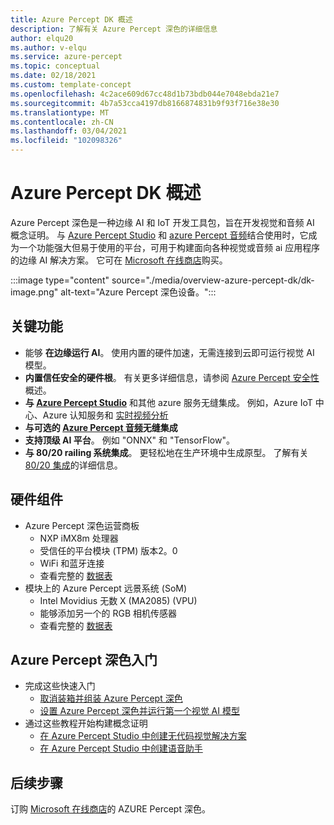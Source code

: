 ```yaml
---
title: Azure Percept DK 概述
description: 了解有关 Azure Percept 深色的详细信息
author: elqu20
ms.author: v-elqu
ms.service: azure-percept
ms.topic: conceptual
ms.date: 02/18/2021
ms.custom: template-concept
ms.openlocfilehash: 4c2ace609d67cc48d1b73bdb044e7048ebda21e7
ms.sourcegitcommit: 4b7a53cca4197db8166874831b9f93f716e38e30
ms.translationtype: MT
ms.contentlocale: zh-CN
ms.lasthandoff: 03/04/2021
ms.locfileid: "102098326"
---
```

# <a name="azure-percept-dk-overview"></a>Azure Percept DK 概述

Azure Percept 深色是一种边缘 AI 和 IoT 开发工具包，旨在开发视觉和音频 AI 概念证明。 与 [Azure Percept Studio](./overview-azure-percept-studio.md) 和 [azure Percept 音频](./overview-azure-percept-audio.md)结合使用时，它成为一个功能强大但易于使用的平台，可用于构建面向各种视觉或音频 ai 应用程序的边缘 AI 解决方案。 它可在 [Microsoft 在线商店](https://go.microsoft.com/fwlink/p/?LinkId=2155270)购买。

:::image type="content" source="./media/overview-azure-percept-dk/dk-image.png" alt-text="Azure Percept 深色设备。":::

## <a name="key-features"></a>关键功能

- 能够 **在边缘运行 AI**。 使用内置的硬件加速，无需连接到云即可运行视觉 AI 模型。
- **内置信任安全的硬件根**。 有关更多详细信息，请参阅 [Azure Percept 安全性](./overview-percept-security.md) 概述。
- **与 [Azure Percept Studio](./overview-azure-percept-studio.md)** 和其他 azure 服务无缝集成。 例如，Azure IoT 中心、Azure 认知服务和 [实时视频分析](https://docs.microsoft.com/azure/media-services/live-video-analytics-edge/overview)
- **与可选的 [Azure Percept 音频](./overview-azure-percept-audio.md)无缝集成**
- **支持顶级 AI 平台**。 例如 "ONNX" 和 "TensorFlow"。
- **与 80/20 railing 系统集成**。 更轻松地在生产环境中生成原型。 了解有关 [80/20 集成](./overview-8020-integration.md)的详细信息。

## <a name="hardware-components"></a>硬件组件

- Azure Percept 深色运营商板
    - NXP iMX8m 处理器
    - 受信任的平台模块 (TPM) 版本2。0
    - WiFi 和蓝牙连接
    - 查看完整的 [数据表](./azure-percept-dk-datasheet.md)
- 模块上的 Azure Percept 远景系统 (SoM) 
    - Intel Movidius 无数 X (MA2085)  (VPU) 
    - 能够添加另一个的 RGB 相机传感器
    - 查看完整的 [数据表](./azure-percept-vision-datasheet.md)

## <a name="get-started-with-the-azure-percept-dk"></a>Azure Percept 深色入门

- 完成这些快速入门
    - [取消装箱并组装 Azure Percept 深色](./quickstart-percept-dk-unboxing.md)
    - [设置 Azure Percept 深色并运行第一个视觉 AI 模型](./quickstart-percept-dk-set-up.md)
- 通过这些教程开始构建概念证明
    - [在 Azure Percept Studio 中创建无代码视觉解决方案](./tutorial-nocode-vision.md)
    - [在 Azure Percept Studio 中创建语音助手](./tutorial-no-code-speech.md)

## <a name="next-steps"></a>后续步骤

订购 [Microsoft 在线商店](https://go.microsoft.com/fwlink/p/?LinkId=2155270)的 AZURE Percept 深色。
